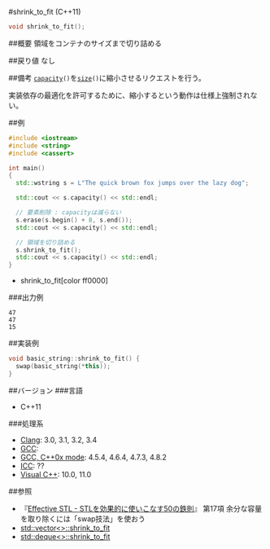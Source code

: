 #shrink_to_fit (C++11)
```cpp
void shrink_to_fit();
```

##概要
領域をコンテナのサイズまで切り詰める


##戻り値
なし


##備考
[`capacity`](./capacity.md)`()`を[`size`](./size.md)`()`に縮小させるリクエストを行う。

実装依存の最適化を許可するために、縮小するという動作は仕様上強制されない。


##例
```cpp
#include <iostream>
#include <string>
#include <cassert>

int main()
{
  std::wstring s = L"The quick brown fox jumps over the lazy dog";

  std::cout << s.capacity() << std::endl;

  // 要素削除 : capacityは減らない
  s.erase(s.begin() + 8, s.end());
  std::cout << s.capacity() << std::endl;

  // 領域を切り詰める
  s.shrink_to_fit();
  std::cout << s.capacity() << std::endl;
}
```
* shrink_to_fit[color ff0000]

###出力例
```
47
47
15
```

##実装例
```cpp
void basic_string::shrink_to_fit() {
  swap(basic_string(*this));
}
```

##バージョン
###言語
- C++11

###処理系
- [Clang](/implementation.md#clang): 3.0, 3.1, 3.2, 3.4
- [GCC](/implementation.md#gcc):
- [GCC, C++0x mode](/implementation.md#gcc): 4.5.4, 4.6.4, 4.7.3, 4.8.2
- [ICC](/implementation.md#icc): ??
- [Visual C++](/implementation.md#visual_cpp): 10.0, 11.0


##参照
- 『[Effective STL - STLを効果的に使いこなす50の鉄則](http://www.amazon.co.jp/dp/4894714108)』 第17項 余分な容量を取り除くには「swap技法」を使おう
- [std::vector<>::shrink_to_fit](../../vector/shrink_to_fit.md)
- [std::deque<>::shrink_to_fit](../../deque/shrink_to_fit.md)
